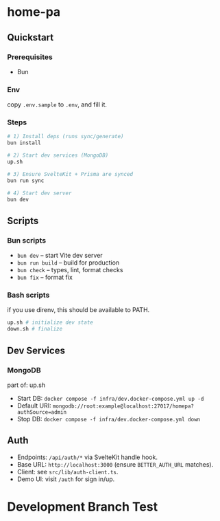 # home-pa

## Quickstart

### Prerequisites

- Bun

### Env

copy `.env.sample` to `.env`, and fill it.

### Steps

```sh
# 1) Install deps (runs sync/generate)
bun install

# 2) Start dev services (MongoDB)
up.sh

# 3) Ensure SvelteKit + Prisma are synced
bun run sync

# 4) Start dev server
bun dev
```

## Scripts

### Bun scripts

- `bun dev` – start Vite dev server
- `bun run build` – build for production
- `bun check` – types, lint, format checks
- `bun fix` – format fix

### Bash scripts

if you use direnv, this should be available to PATH.

```sh
up.sh # initialize dev state
down.sh # finalize
```

## Dev Services

### MongoDB

part of: up.sh

- Start DB: `docker compose -f infra/dev.docker-compose.yml up -d`
- Default URI: `mongodb://root:example@localhost:27017/homepa?authSource=admin`
- Stop DB: `docker compose -f infra/dev.docker-compose.yml down`

## Auth

- Endpoints: `/api/auth/*` via SvelteKit handle hook.
- Base URL: `http://localhost:3000` (ensure `BETTER_AUTH_URL` matches).
- Client: see `src/lib/auth-client.ts`.
- Demo UI: visit `/auth` for sign in/up.

# Development Branch Test

